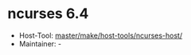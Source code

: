 # ncurses 6.4
 - Host-Tool: [master/make/host-tools/ncurses-host/](https://github.com/Freetz-NG/freetz-ng/tree/master/make/host-tools/ncurses-host/)
 - Maintainer: -

